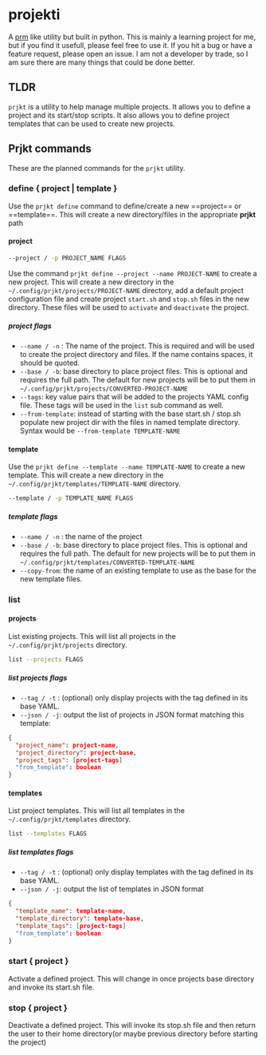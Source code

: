 #  projekti

A [prm](https://github.com/EivindArvesen/prm) like utility but built in python. This is mainly a learning project for me, but if you find it usefull, please feel free to use it. If you hit a bug or have a feature request, please open an issue. I am not a developer by trade, so I am sure there are many things that could be done better.

## TLDR

`prjkt` is a utility to help manage multiple projects. It allows you to define a project and its start/stop scripts. It also allows you to define project templates that can be used to create new projects.

## Prjkt commands

These are the planned commands for the `prjkt` utility.

### define { project | template }

Use the `prjkt define` command to define/create a new ==project== or ==template==. This will create a new directory/files in the appropriate **prjkt** path 

#### project

```bash
--project / -p PROJECT_NAME FLAGS
```

Use the command `prjkt define --project --name PROJECT-NAME` to create a new project. This will create a new directory in the `~/.config/prjkt/projects/PROJECT-NAME` directory, add a default project configuration file and create project `start.sh` and `stop.sh` files in the new directory. These files will be used to `activate` and `deactivate` the project.

##### project flags

- `--name / -n` : The name of the project. This is required and will be used to create the project directory and files. If the name contains spaces, it should be quoted.
- `--base / -b`: base directory to place project files. This is optional and requires the full path. The default for new projects will be to put them in `~/.config/prjkt/projects/CONVERTED-PROJECT-NAME`
- `--tags`: key value pairs that will be added to the projects YAML config file. These tags will be used in the `list` sub command as well. 
- `--from-template`: instead of starting with the base start.sh / stop.sh populate new project dir with the files in named template directory. Syntax would be `--from-template TEMPLATE-NAME`

#### template

Use the `prjkt define --template --name TEMPLATE-NAME` to create a new template. This will create a new directory in the `~/.config/prjkt/templates/TEMPLATE-NAME` directory. 

```bash
--template / -p TEMPLATE_NAME FLAGS
```

##### template flags

- `--name / -n` : the name of the project
- `--base / -b`: base directory to place project files. This is optional and requires the full path. The default for new projects will be to put them in `~/.config/prjkt/templates/CONVERTED-TEMPLATE-NAME`
- `--copy-from`: the name of an existing template to use as the base for the new template files. 

### list

#### projects

List existing projects. This will list all projects in the `~/.config/prjkt/projects` directory. 

```bash
list --projects FLAGS
```

##### list projects flags

- `--tag / -t` : (optional) only display projects with the tag defined in its base YAML. 
- `--json / -j`: output the list of projects in JSON format matching this template:   

```json
{
  "project_name": project-name,
  "project_directory": project-base,
  "project_tags": [project-tags]
  "from_template": boolean
}
```

#### templates

List project templates. This will list all templates in the `~/.config/prjkt/templates` directory. 

```bash
list --templates FLAGS
```

##### list templates flags

- `--tag / -t` : (optional) only display templates with the tag defined in its base YAML.
- `--json / -j`: output the list of templates in JSON format

```json
{
  "template_name": template-name,
  "template_directory": template-base,
  "template_tags": [project-tags]
  "from_template": boolean
}
```

### start { project }

Activate a defined project. This will change in once projects base directory and invoke its start.sh file. 

### stop { project }

Deactivate a defined project. This will invoke its stop.sh file and then return the user to their home directory(or maybe previous directory before starting the project) 
